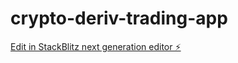 # crypto-deriv-trading-app

[Edit in StackBlitz next generation editor ⚡️](https://stackblitz.com/~/github.com/nkabi-ende/crypto-deriv-trading-app)